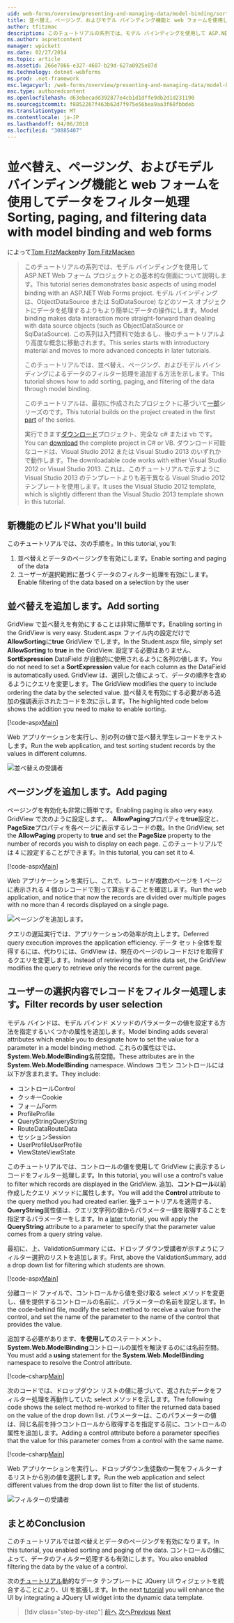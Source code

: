 ```yaml
---
uid: web-forms/overview/presenting-and-managing-data/model-binding/sorting-paging-and-filtering-data
title: 並べ替え、ページング、およびモデル バインディング機能と web フォームを使用してデータをフィルタ リング |Microsoft ドキュメント
author: tfitzmac
description: このチュートリアルの系列では、モデル バインディングを使用して ASP.NET Web フォーム プロジェクトとの基本的な側面について説明します。 モデル バインドは、データの操作詳細直線-しています.
ms.author: aspnetcontent
manager: wpickett
ms.date: 02/27/2014
ms.topic: article
ms.assetid: 266e7866-e327-4687-b29d-627a0925e87d
ms.technology: dotnet-webforms
ms.prod: .net-framework
msc.legacyurl: /web-forms/overview/presenting-and-managing-data/model-binding/sorting-paging-and-filtering-data
msc.type: authoredcontent
ms.openlocfilehash: d63ebecadd392877e4cb1d1dffe9db2d1d231190
ms.sourcegitcommit: f8852267f463b62d7f975e56bea9aa3f68fbbdeb
ms.translationtype: MT
ms.contentlocale: ja-JP
ms.lasthandoff: 04/06/2018
ms.locfileid: "30885407"
---
```

<a name="sorting-paging-and-filtering-data-with-model-binding-and-web-forms"></a><span data-ttu-id="f63b3-104">並べ替え、ページング、およびモデル バインディング機能と web フォームを使用してデータをフィルター処理</span><span class="sxs-lookup"><span data-stu-id="f63b3-104">Sorting, paging, and filtering data with model binding and web forms</span></span>
====================
<span data-ttu-id="f63b3-105">によって[Tom FitzMacken](https://github.com/tfitzmac)</span><span class="sxs-lookup"><span data-stu-id="f63b3-105">by [Tom FitzMacken](https://github.com/tfitzmac)</span></span>

> <span data-ttu-id="f63b3-106">このチュートリアルの系列では、モデル バインディングを使用して ASP.NET Web フォーム プロジェクトとの基本的な側面について説明します。</span><span class="sxs-lookup"><span data-stu-id="f63b3-106">This tutorial series demonstrates basic aspects of using model binding with an ASP.NET Web Forms project.</span></span> <span data-ttu-id="f63b3-107">モデル バインディングは、ObjectDataSource または SqlDataSource) などのソース オブジェクトにデータを処理するよりもより簡単にデータの操作にします。</span><span class="sxs-lookup"><span data-stu-id="f63b3-107">Model binding makes data interaction more straight-forward than dealing with data source objects (such as ObjectDataSource or SqlDataSource).</span></span> <span data-ttu-id="f63b3-108">この系列は入門資料で始まるし、後のチュートリアルより高度な概念に移動されます。</span><span class="sxs-lookup"><span data-stu-id="f63b3-108">This series starts with introductory material and moves to more advanced concepts in later tutorials.</span></span>
> 
> <span data-ttu-id="f63b3-109">このチュートリアルでは、並べ替え、ページング、およびモデル バインディングによるデータのフィルター処理を追加する方法を示します。</span><span class="sxs-lookup"><span data-stu-id="f63b3-109">This tutorial shows how to add sorting, paging, and filtering of the data through model binding.</span></span>
> 
> <span data-ttu-id="f63b3-110">このチュートリアルは、最初に作成されたプロジェクトに基づいて[一部](retrieving-data.md)シリーズのです。</span><span class="sxs-lookup"><span data-stu-id="f63b3-110">This tutorial builds on the project created in the first [part](retrieving-data.md) of the series.</span></span>
> 
> <span data-ttu-id="f63b3-111">実行できます[ダウンロード](https://go.microsoft.com/fwlink/?LinkId=286116)プロジェクト、完全な c# または vb です。</span><span class="sxs-lookup"><span data-stu-id="f63b3-111">You can [download](https://go.microsoft.com/fwlink/?LinkId=286116) the complete project in C# or VB.</span></span> <span data-ttu-id="f63b3-112">ダウンロード可能なコードは、Visual Studio 2012 または Visual Studio 2013 のいずれかで動作します。</span><span class="sxs-lookup"><span data-stu-id="f63b3-112">The downloadable code works with either Visual Studio 2012 or Visual Studio 2013.</span></span> <span data-ttu-id="f63b3-113">これは、このチュートリアルで示すように Visual Studio 2013 のテンプレートよりも若干異なる Visual Studio 2012 テンプレートを使用します。</span><span class="sxs-lookup"><span data-stu-id="f63b3-113">It uses the Visual Studio 2012 template, which is slightly different than the Visual Studio 2013 template shown in this tutorial.</span></span>


## <a name="what-youll-build"></a><span data-ttu-id="f63b3-114">新機能のビルド</span><span class="sxs-lookup"><span data-stu-id="f63b3-114">What you'll build</span></span>

<span data-ttu-id="f63b3-115">このチュートリアルでは、次の手順を。</span><span class="sxs-lookup"><span data-stu-id="f63b3-115">In this tutorial, you'll:</span></span>

1. <span data-ttu-id="f63b3-116">並べ替えとデータのページングを有効にします。</span><span class="sxs-lookup"><span data-stu-id="f63b3-116">Enable sorting and paging of the data</span></span>
2. <span data-ttu-id="f63b3-117">ユーザーが選択範囲に基づくデータのフィルター処理を有効にします。</span><span class="sxs-lookup"><span data-stu-id="f63b3-117">Enable filtering of the data based on a selection by the user</span></span>

## <a name="add-sorting"></a><span data-ttu-id="f63b3-118">並べ替えを追加します。</span><span class="sxs-lookup"><span data-stu-id="f63b3-118">Add sorting</span></span>

<span data-ttu-id="f63b3-119">GridView で並べ替えを有効にすることは非常に簡単です。</span><span class="sxs-lookup"><span data-stu-id="f63b3-119">Enabling sorting in the GridView is very easy.</span></span> <span data-ttu-id="f63b3-120">Student.aspx ファイル内の設定だけで**AllowSorting**に**true** GridView でします。</span><span class="sxs-lookup"><span data-stu-id="f63b3-120">In the Student.aspx file, simply set **AllowSorting** to **true** in the GridView.</span></span> <span data-ttu-id="f63b3-121">設定する必要はありません、 **SortExpression** DataField が自動的に使用されるように各列の値します。</span><span class="sxs-lookup"><span data-stu-id="f63b3-121">You do not need to set a **SortExpression** value for each column as the DataField is automatically used.</span></span> <span data-ttu-id="f63b3-122">GridView は、選択した値によって、データの順序を含めるようにクエリを変更します。</span><span class="sxs-lookup"><span data-stu-id="f63b3-122">The GridView modifies the query to include ordering the data by the selected value.</span></span> <span data-ttu-id="f63b3-123">並べ替えを有効にする必要がある追加の強調表示されたコードを次に示します。</span><span class="sxs-lookup"><span data-stu-id="f63b3-123">The highlighted code below shows the addition you need to make to enable sorting.</span></span>

[!code-aspx[Main](sorting-paging-and-filtering-data/samples/sample1.aspx?highlight=5)]

<span data-ttu-id="f63b3-124">Web アプリケーションを実行し、別の列の値で並べ替え学生レコードをテストします。</span><span class="sxs-lookup"><span data-stu-id="f63b3-124">Run the web application, and test sorting student records by the values in different columns.</span></span>

![並べ替えの受講者](sorting-paging-and-filtering-data/_static/image2.png)

## <a name="add-paging"></a><span data-ttu-id="f63b3-126">ページングを追加します。</span><span class="sxs-lookup"><span data-stu-id="f63b3-126">Add paging</span></span>

<span data-ttu-id="f63b3-127">ページングを有効化も非常に簡単です。</span><span class="sxs-lookup"><span data-stu-id="f63b3-127">Enabling paging is also very easy.</span></span> <span data-ttu-id="f63b3-128">GridView で次のように設定します。、 **AllowPaging**プロパティを**true**設定と、 **PageSize**プロパティを各ページに表示するレコードの数。</span><span class="sxs-lookup"><span data-stu-id="f63b3-128">In the GridView, set the **AllowPaging** property to **true** and set the **PageSize** property to the number of records you wish to display on each page.</span></span> <span data-ttu-id="f63b3-129">このチュートリアルでは 4 に設定することができます。</span><span class="sxs-lookup"><span data-stu-id="f63b3-129">In this tutorial, you can set it to 4.</span></span>

[!code-aspx[Main](sorting-paging-and-filtering-data/samples/sample2.aspx?highlight=5)]

<span data-ttu-id="f63b3-130">Web アプリケーションを実行し、これで、レコードが複数のページを 1 ページに表示される 4 個のレコードで割って算出することを確認します。</span><span class="sxs-lookup"><span data-stu-id="f63b3-130">Run the web application, and notice that now the records are divided over multiple pages with no more than 4 records displayed on a single page.</span></span>

![ページングを追加します。](sorting-paging-and-filtering-data/_static/image4.png)

<span data-ttu-id="f63b3-132">クエリの遅延実行では、アプリケーションの効率が向上します。</span><span class="sxs-lookup"><span data-stu-id="f63b3-132">Deferred query execution improves the application efficiency.</span></span> <span data-ttu-id="f63b3-133">データ セット全体を取得するには、代わりには、GridView は、現在のページのレコードだけを取得するクエリを変更します。</span><span class="sxs-lookup"><span data-stu-id="f63b3-133">Instead of retrieving the entire data set, the GridView modifies the query to retrieve only the records for the current page.</span></span>

## <a name="filter-records-by-user-selection"></a><span data-ttu-id="f63b3-134">ユーザーの選択内容でレコードをフィルター処理します。</span><span class="sxs-lookup"><span data-stu-id="f63b3-134">Filter records by user selection</span></span>

<span data-ttu-id="f63b3-135">モデル バインドは、モデル バインド メソッドのパラメーターの値を設定する方法を指定するいくつかの属性を追加します。</span><span class="sxs-lookup"><span data-stu-id="f63b3-135">Model binding adds several attributes which enable you to designate how to set the value for a parameter in a model binding method.</span></span> <span data-ttu-id="f63b3-136">これらの属性はでは、 **System.Web.ModelBinding**名前空間。</span><span class="sxs-lookup"><span data-stu-id="f63b3-136">These attributes are in the **System.Web.ModelBinding** namespace.</span></span> <span data-ttu-id="f63b3-137">Windows コモン コントロールには以下が含まれます。</span><span class="sxs-lookup"><span data-stu-id="f63b3-137">They include:</span></span>

- <span data-ttu-id="f63b3-138">コントロール</span><span class="sxs-lookup"><span data-stu-id="f63b3-138">Control</span></span>
- <span data-ttu-id="f63b3-139">クッキー</span><span class="sxs-lookup"><span data-stu-id="f63b3-139">Cookie</span></span>
- <span data-ttu-id="f63b3-140">フォーム</span><span class="sxs-lookup"><span data-stu-id="f63b3-140">Form</span></span>
- <span data-ttu-id="f63b3-141">Profile</span><span class="sxs-lookup"><span data-stu-id="f63b3-141">Profile</span></span>
- <span data-ttu-id="f63b3-142">QueryString</span><span class="sxs-lookup"><span data-stu-id="f63b3-142">QueryString</span></span>
- <span data-ttu-id="f63b3-143">RouteData</span><span class="sxs-lookup"><span data-stu-id="f63b3-143">RouteData</span></span>
- <span data-ttu-id="f63b3-144">セッション</span><span class="sxs-lookup"><span data-stu-id="f63b3-144">Session</span></span>
- <span data-ttu-id="f63b3-145">UserProfile</span><span class="sxs-lookup"><span data-stu-id="f63b3-145">UserProfile</span></span>
- <span data-ttu-id="f63b3-146">ViewState</span><span class="sxs-lookup"><span data-stu-id="f63b3-146">ViewState</span></span>

<span data-ttu-id="f63b3-147">このチュートリアルでは、コントロールの値を使用して GridView に表示するレコードをフィルター処理します。</span><span class="sxs-lookup"><span data-stu-id="f63b3-147">In this tutorial, you will use a control's value to filter which records are displayed in the GridView.</span></span> <span data-ttu-id="f63b3-148">追加、**コントロール**以前作成したクエリ メソッドに属性します。</span><span class="sxs-lookup"><span data-stu-id="f63b3-148">You will add the **Control** attribute to the query method you had created earlier.</span></span> <span data-ttu-id="f63b3-149">[後](using-query-string-values-to-retrieve-data.md)チュートリアルを適用する、 **QueryString**属性値は、クエリ文字列の値からパラメーター値を取得することを指定するパラメーターをします。</span><span class="sxs-lookup"><span data-stu-id="f63b3-149">In a [later](using-query-string-values-to-retrieve-data.md) tutorial, you will apply the **QueryString** attribute to a parameter to specify that the parameter value comes from a query string value.</span></span>

<span data-ttu-id="f63b3-150">最初に、上、ValidationSummary には、ドロップ ダウン受講者が示すようにフィルター選択のリストを追加します。</span><span class="sxs-lookup"><span data-stu-id="f63b3-150">First, above the ValidationSummary, add a drop down list for filtering which students are shown.</span></span>

[!code-aspx[Main](sorting-paging-and-filtering-data/samples/sample3.aspx?highlight=3-11)]

<span data-ttu-id="f63b3-151">分離コード ファイルで、コントロールから値を受け取る select メソッドを変更し、値を提供するコントロールの名前に、パラメーターの名前を設定します。</span><span class="sxs-lookup"><span data-stu-id="f63b3-151">In the code-behind file, modify the select method to receive a value from the control, and set the name of the parameter to the name of the control that provides the value.</span></span>

<span data-ttu-id="f63b3-152">追加する必要があります、**を使用して**のステートメント、 **System.Web.ModelBinding**コントロールの属性を解決するのには名前空間。</span><span class="sxs-lookup"><span data-stu-id="f63b3-152">You must add a **using** statement for the **System.Web.ModelBinding** namespace to resolve the Control attribute.</span></span>

[!code-csharp[Main](sorting-paging-and-filtering-data/samples/sample4.cs)]

<span data-ttu-id="f63b3-153">次のコードでは、ドロップダウン リストの値に基づいて、返されたデータをフィルター処理を再動作していた select メソッドを示します。</span><span class="sxs-lookup"><span data-stu-id="f63b3-153">The following code shows the select method re-worked to filter the returned data based on the value of the drop down list.</span></span> <span data-ttu-id="f63b3-154">パラメーターは、このパラメーターの値は、同じ名前を持つコントロールから取得するを指定する前に、コントロールの属性を追加します。</span><span class="sxs-lookup"><span data-stu-id="f63b3-154">Adding a control attribute before a parameter specifies that the value for this parameter comes from a control with the same name.</span></span>

[!code-csharp[Main](sorting-paging-and-filtering-data/samples/sample5.cs)]

<span data-ttu-id="f63b3-155">Web アプリケーションを実行し、ドロップダウン生徒数の一覧をフィルターするリストから別の値を選択します。</span><span class="sxs-lookup"><span data-stu-id="f63b3-155">Run the web application and select different values from the drop down list to filter the list of students.</span></span>

![フィルターの受講者](sorting-paging-and-filtering-data/_static/image6.png)

## <a name="conclusion"></a><span data-ttu-id="f63b3-157">まとめ</span><span class="sxs-lookup"><span data-stu-id="f63b3-157">Conclusion</span></span>

<span data-ttu-id="f63b3-158">このチュートリアルでは並べ替えとデータのページングを有効になります。</span><span class="sxs-lookup"><span data-stu-id="f63b3-158">In this tutorial, you enabled sorting and paging of the data.</span></span> <span data-ttu-id="f63b3-159">コントロールの値によって、データのフィルター処理するも有効にします。</span><span class="sxs-lookup"><span data-stu-id="f63b3-159">You also enabled filtering the data by the value of a control.</span></span>

<span data-ttu-id="f63b3-160">次の[チュートリアル](integrating-jquery-ui.md)動的なデータ テンプレートに JQuery UI ウィジェットを統合することにより、UI を拡張します。</span><span class="sxs-lookup"><span data-stu-id="f63b3-160">In the next [tutorial](integrating-jquery-ui.md) you will enhance the UI by integrating a JQuery UI widget into the dynamic data template.</span></span>

> [!div class="step-by-step"]
> <span data-ttu-id="f63b3-161">[前へ](updating-deleting-and-creating-data.md)
> [次へ](integrating-jquery-ui.md)</span><span class="sxs-lookup"><span data-stu-id="f63b3-161">[Previous](updating-deleting-and-creating-data.md)
[Next](integrating-jquery-ui.md)</span></span>
